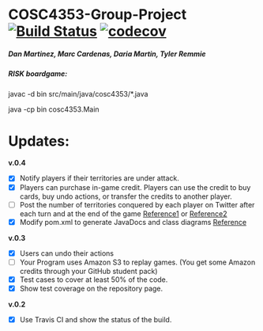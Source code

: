 
# COSC4353-Group-Project [![Build Status](https://travis-ci.org/Tylerremmie/COSC4353-Group-Project.svg?branch=master)](https://travis-ci.org/Tylerremmie/COSC4353-Group-Project) [![codecov](https://codecov.io/gh/Tylerremmie/COSC4353-Group-Project/branch/master/graph/badge.svg)](https://codecov.io/gh/Tylerremmie/COSC4353-Group-Project)


##### Dan Martinez, Marc Cardenas, Daria Martin, Tyler Remmie

##### RISK boardgame:

javac -d bin src/main/java/cosc4353/*.java

java -cp bin cosc4353.Main

# Updates:

**v.0.4**
- [X] Notify players if their territories are under attack.
- [X] Players can purchase in-game credit. Players can use the credit to buy cards, buy undo actions, or transfer the credits to another player.
- [ ] Post the number of territories conquered by each player on Twitter after each turn and at the end of the game [Reference1](https://developer.twitter.com/en/docs/developer-utilities/twitter-libraries.html) or [Reference2](http://twitter4j.org/en/index.html)
- [X] Modify pom.xml to generate JavaDocs and class diagrams [Reference](https://maven.apache.org/plugins/maven-javadoc-plugin/examples/alternate-doclet.html)

**v.0.3**
- [X] Users can undo their actions
- [ ] Your Program uses Amazon S3 to replay games. (You get some Amazon credits through your GitHub student pack)
- [X] Test cases to cover at least 50% of the code. 
- [X] Show test coverage on the repository page.

**v.0.2**
- [X] Use Travis CI and show the status of the build.